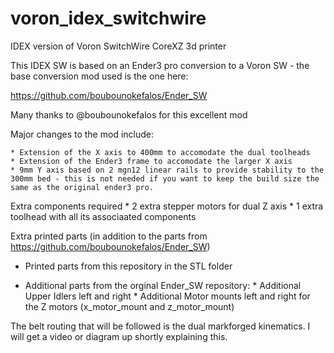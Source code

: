# voron_idex_switchwire
IDEX version of Voron SwitchWire CoreXZ 3d printer

This IDEX SW is based on an Ender3 pro conversion to a Voron SW - the base conversion mod used is the one here:

 https://github.com/boubounokefalos/Ender_SW
 
 Many thanks to @boubounokefalos for this excellent mod
 
 Major changes to the mod include:
 
    * Extension of the X axis to 400mm to accomodate the dual toolheads
    * Extension of the Ender3 frame to accomodate the larger X axis
    * 9mm Y axis based on 2 mgn12 linear rails to provide stability to the 300mm bed - this is not needed if you want to keep the build size the same as the original ender3 pro.


Extra components required
    * 2 extra stepper motors for dual Z axis
    * 1 extra toolhead with all its associaated components
    
    
Extra printed parts (in addition to the parts from https://github.com/boubounokefalos/Ender_SW)

* Printed parts from this repository in the STL folder

* Additional parts from the orginal Ender_SW repository:
         * Additional Upper Idlers left and right
         * Additional Motor mounts left and right for the Z motors (x_motor_mount and z_motor_mount)


The belt routing that will be followed is the dual markforged kinematics. I will get a video or diagram up shortly explaining this.

